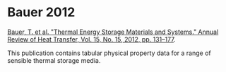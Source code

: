 # Bauer 2012

[Bauer, T. et al. "Thermal Energy Storage Materials and Systems." Annual Review of Heat Transfer, Vol. 15, No. 15, 2012, pp. 131–177](https://doi.org/10.1615/AnnualRevHeatTransfer.2012004651).

This publication contains tabular physical property data for a range of sensible thermal storage media. 